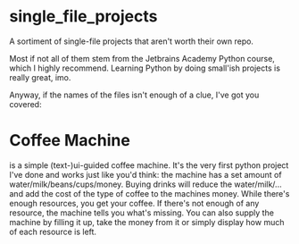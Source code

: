 # single_file_projects

A sortiment of single-file projects that aren't worth their own repo.

Most if not all of them stem from the Jetbrains Academy Python course, which I highly recommend.
Learning Python by doing small'ish projects is really great, imo.

Anyway, if the names of the files isn't enough of a clue, I've got you covered:

# Coffee Machine
is a simple (text-)ui-guided coffee machine.
It's the very first python project I've done and works just like you'd think:
the machine has a set amount of water/milk/beans/cups/money.
Buying drinks will reduce the water/milk/... and add the cost of the type of coffee to the machines money.
While there's enough resources, you get your coffee. If there's not enough of any resource, the machine tells you what's missing.
You can also supply the machine by filling it up, take the money from it or simply display how much of each resource is left.

